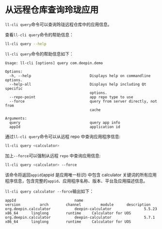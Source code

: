 # 从远程仓库查询玲珑应用

`ll-cli query`命令可以查询玲珑远程仓库中的应用信息。

查看`ll-cli query`命令的帮助信息：

```bash
ll-cli query --help
```

`ll-cli query`命令的帮助信息如下：

```text
Usage: ll-cli [options] query com.deepin.demo

Options:
  -h, --help                           Displays help on commandline options.
  --help-all                           Displays help including Qt specific
                                       options.
  --repo-point                         app repo type to use
  --force                              query from server directly, not from
                                       cache

Arguments:
  query                                query app info
  appId                                application id
```

通过`ll-cli query`命令可以从远程 repo 中查询应用程序信息:

```bash
ll-cli query <calculator>
```

加上`--force`可以强制从远程 `repo` 中查询应用信息:

```bash
ll-cli query <calculator> --force
```

该命令将返回`appid`(appid 是应用唯一标识) 中包含 calculator 关键词的所有应用程序信息，包含完整的`appid`、应用程序名称、版本、平台及应用描述信息。

`ll-cli query calculator --force`输出如下：

```text
appId                           name                            version         arch        channel         module      description
org.deepin.calculator           deepin-calculator               5.5.23          x86_64      linglong        runtime     Calculator for UOS
org.deepin.calculator           deepin-calculator               5.7.1           x86_64      linglong        runtime     Calculator for UOS

```

